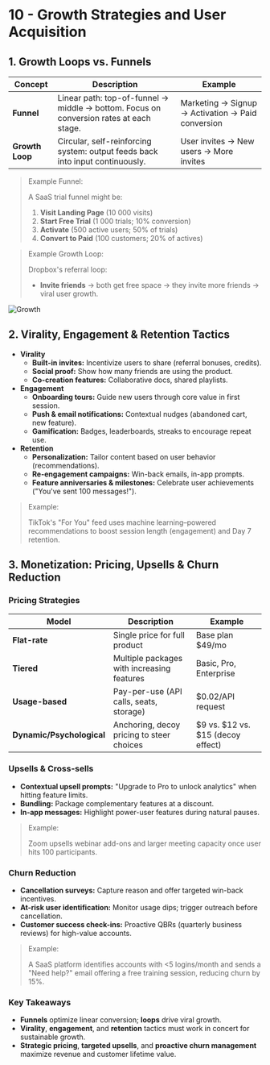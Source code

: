 # 10 - Growth Strategies and User Acquisition

## 1. Growth Loops vs. Funnels

| Concept | Description | Example |
| --- | --- | --- |
| **Funnel** | Linear path: top-of-funnel → middle → bottom. Focus on conversion rates at each stage. | Marketing → Signup → Activation → Paid conversion |
| **Growth Loop** | Circular, self-reinforcing system: output feeds back into input continuously. | User invites → New users → More invites |

> Example Funnel:
> 
> 
> A SaaS trial funnel might be:
> 
> 1. **Visit Landing Page** (10 000 visits)
> 2. **Start Free Trial** (1 000 trials; 10% conversion)
> 3. **Activate** (500 active users; 50% of trials)
> 4. **Convert to Paid** (100 customers; 20% of actives)

> Example Growth Loop:
> 
> 
> Dropbox's referral loop:
> 
> - **Invite friends** → both get free space → they invite more friends → viral user growth.

![Growth](https://media.giphy.com/media/v1.Y2lkPTc5MGI3NjExZW92OHY5bmx6Z2JuM3lpaHFlMmtjaWR5aTAxY2ZmNzJnd3dqNmFjcyZlcD12MV9naWZzX3NlYXJjaCZjdD1n/rsANkiygv0Jpyn7mFC/giphy.gif)


## 2. Virality, Engagement & Retention Tactics

- **Virality**
    - **Built-in invites:** Incentivize users to share (referral bonuses, credits).
    - **Social proof:** Show how many friends are using the product.
    - **Co-creation features:** Collaborative docs, shared playlists.
- **Engagement**
    - **Onboarding tours:** Guide new users through core value in first session.
    - **Push & email notifications:** Contextual nudges (abandoned cart, new feature).
    - **Gamification:** Badges, leaderboards, streaks to encourage repeat use.
- **Retention**
    - **Personalization:** Tailor content based on user behavior (recommendations).
    - **Re-engagement campaigns:** Win-back emails, in-app prompts.
    - **Feature anniversaries & milestones:** Celebrate user achievements ("You've sent 100 messages!").

> Example:
> 
> 
> TikTok's "For You" feed uses machine learning–powered recommendations to boost session length (engagement) and Day 7 retention.
> 

## 3. Monetization: Pricing, Upsells & Churn Reduction

### Pricing Strategies

| Model | Description | Example |
| --- | --- | --- |
| **Flat-rate** | Single price for full product | Base plan \$49/mo |
| **Tiered** | Multiple packages with increasing features | Basic, Pro, Enterprise |
| **Usage-based** | Pay-per-use (API calls, seats, storage) | \$0.02/API request |
| **Dynamic/Psychological** | Anchoring, decoy pricing to steer choices | \$9 vs. \$12 vs. \$15 (decoy effect) |

### Upsells & Cross-sells

- **Contextual upsell prompts:** "Upgrade to Pro to unlock analytics" when hitting feature limits.
- **Bundling:** Package complementary features at a discount.
- **In-app messages:** Highlight power-user features during natural pauses.

> Example:
> 
> 
> Zoom upsells webinar add-ons and larger meeting capacity once user hits 100 participants.
> 

### Churn Reduction

- **Cancellation surveys:** Capture reason and offer targeted win-back incentives.
- **At-risk user identification:** Monitor usage dips; trigger outreach before cancellation.
- **Customer success check-ins:** Proactive QBRs (quarterly business reviews) for high-value accounts.

> Example:
> 
> 
> A SaaS platform identifies accounts with <5 logins/month and sends a "Need help?" email offering a free training session, reducing churn by 15%.
> 

### Key Takeaways

- **Funnels** optimize linear conversion; **loops** drive viral growth.
- **Virality**, **engagement**, and **retention** tactics must work in concert for sustainable growth.
- **Strategic pricing**, **targeted upsells**, and **proactive churn management** maximize revenue and customer lifetime value.
